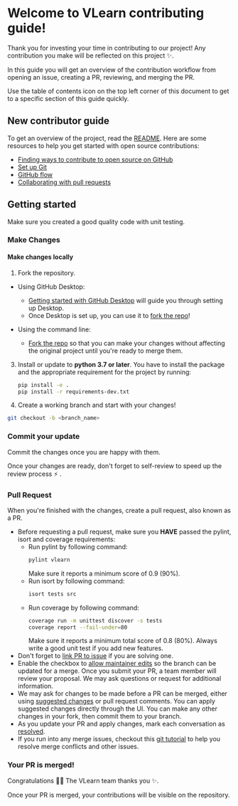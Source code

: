 # Welcome to VLearn contributing guide!

Thank you for investing your time in contributing to our project! Any contribution you make will be reflected on this project :sparkles:. 

In this guide you will get an overview of the contribution workflow from opening an issue, creating a PR, reviewing, and merging the PR.

Use the table of contents icon on the top left corner of this document to get to a specific section of this guide quickly.

## New contributor guide

To get an overview of the project, read the [README](README.md). Here are some resources to help you get started with open source contributions:

- [Finding ways to contribute to open source on GitHub](https://docs.github.com/en/get-started/exploring-projects-on-github/finding-ways-to-contribute-to-open-source-on-github)
- [Set up Git](https://docs.github.com/en/get-started/quickstart/set-up-git)
- [GitHub flow](https://docs.github.com/en/get-started/quickstart/github-flow)
- [Collaborating with pull requests](https://docs.github.com/en/github/collaborating-with-pull-requests)


## Getting started

Make sure you created a good quality code with unit testing.

### Make Changes

#### Make changes locally

1. Fork the repository.
- Using GitHub Desktop:
  - [Getting started with GitHub Desktop](https://docs.github.com/en/desktop/installing-and-configuring-github-desktop/getting-started-with-github-desktop) will guide you through setting up Desktop.
  - Once Desktop is set up, you can use it to [fork the repo](https://docs.github.com/en/desktop/contributing-and-collaborating-using-github-desktop/cloning-and-forking-repositories-from-github-desktop)!

- Using the command line:
  - [Fork the repo](https://docs.github.com/en/github/getting-started-with-github/fork-a-repo#fork-an-example-repository) so that you can make your changes without affecting the original project until you're ready to merge them.

3. Install or update to **python 3.7 or later**. You have to install the package and the appropriate requirement for the project by running:
    ```bash
    pip install -e .
    pip install -r requirements-dev.txt
    ```

4. Create a working branch and start with your changes!
  ```sh
  git checkout -b <branch_name>
  ```

### Commit your update

Commit the changes once you are happy with them.

Once your changes are ready, don't forget to self-review to speed up the review process :zap: .

### Pull Request

When you're finished with the changes, create a pull request, also known as a PR.
- Before requesting a pull request, make sure you **HAVE** passed the pylint, isort and coverage requirements:
    - Run pylint by following command:
        ```bash
        pylint vlearn
        ```
      Make sure it reports a minimum score of 0.9 (90%).
    - Run isort by following command:
        ```bash
        isort tests src
        ```
    - Run coverage by following command:
        ```bash
        coverage run -m unittest discover -s tests
        coverage report --fail-under=80
        ```
      Make sure it reports a minimum total score of 0.8 (80%). Always write a good unit test if you add new features.
- Don't forget to [link PR to issue](https://docs.github.com/en/issues/tracking-your-work-with-issues/linking-a-pull-request-to-an-issue) if you are solving one.
- Enable the checkbox to [allow maintainer edits](https://docs.github.com/en/github/collaborating-with-issues-and-pull-requests/allowing-changes-to-a-pull-request-branch-created-from-a-fork) so the branch can be updated for a merge.
Once you submit your PR, a team member will review your proposal. We may ask questions or request for additional information.
- We may ask for changes to be made before a PR can be merged, either using [suggested changes](https://docs.github.com/en/github/collaborating-with-issues-and-pull-requests/incorporating-feedback-in-your-pull-request) or pull request comments. You can apply suggested changes directly through the UI. You can make any other changes in your fork, then commit them to your branch.
- As you update your PR and apply changes, mark each conversation as [resolved](https://docs.github.com/en/github/collaborating-with-issues-and-pull-requests/commenting-on-a-pull-request#resolving-conversations).
- If you run into any merge issues, checkout this [git tutorial](https://lab.github.com/githubtraining/managing-merge-conflicts) to help you resolve merge conflicts and other issues.

### Your PR is merged!

Congratulations :tada::tada: The VLearn team thanks you :sparkles:. 

Once your PR is merged, your contributions will be visible on the repository.
